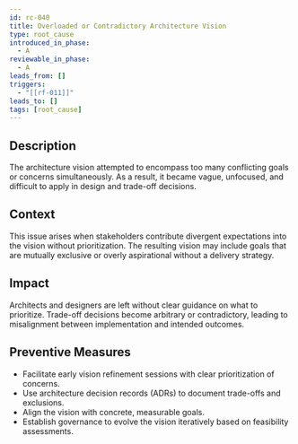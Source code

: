 ```yaml
---
id: rc-040
title: Overloaded or Contradictory Architecture Vision
type: root_cause
introduced_in_phase:
  - A
reviewable_in_phase:
  - A
leads_from: []
triggers:
  - "[[rf-011]]"
leads_to: []
tags: [root_cause]
---
```


## Description
The architecture vision attempted to encompass too many conflicting goals or concerns simultaneously. As a result, it became vague, unfocused, and difficult to apply in design and trade-off decisions.

## Context
This issue arises when stakeholders contribute divergent expectations into the vision without prioritization. The resulting vision may include goals that are mutually exclusive or overly aspirational without a delivery strategy.

## Impact
Architects and designers are left without clear guidance on what to prioritize. Trade-off decisions become arbitrary or contradictory, leading to misalignment between implementation and intended outcomes.

## Preventive Measures
- Facilitate early vision refinement sessions with clear prioritization of concerns.
- Use architecture decision records (ADRs) to document trade-offs and exclusions.
- Align the vision with concrete, measurable goals.
- Establish governance to evolve the vision iteratively based on feasibility assessments.